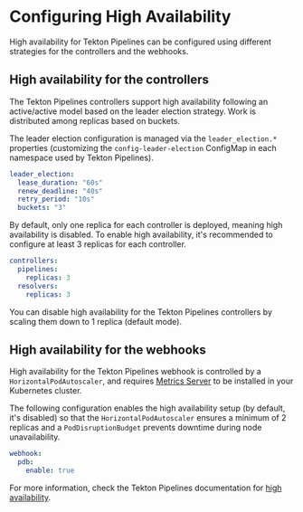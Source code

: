 # Configuring High Availability

High availability for Tekton Pipelines can be configured using different strategies for the controllers and the webhooks.

## High availability for the controllers

The Tekton Pipelines controllers support high availability following an active/active model based on the leader election strategy. Work is distributed among replicas based on buckets.

The leader election configuration is managed via the `leader_election.*` properties (customizing the `config-leader-election` ConfigMap in each namespace used by Tekton Pipelines).

```yaml
leader_election:
  lease_duration: "60s"
  renew_deadline: "40s"
  retry_period: "10s"
  buckets: "3"
```

By default, only one replica for each controller is deployed, meaning high availability is disabled. To enable high availability, it's recommended to configure at least 3 replicas for each controller.

```yaml
controllers:
  pipelines:
    replicas: 3
  resolvers:
    replicas: 3
```

You can disable high availability for the Tekton Pipelines controllers by scaling them down to 1 replica (default mode).

## High availability for the webhooks

High availability for the Tekton Pipelines webhook is controlled by a `HorizontalPodAutoscaler`, and requires [Metrics Server](https://github.com/kadras-io/package-for-metrics-server) to be installed in your Kubernetes cluster.

The following configuration enables the high availability setup (by default, it's disabled) so that the `HorizontalPodAutoscaler` ensures a minimum of 2 replicas and a `PodDisruptionBudget` prevents downtime during node unavailability.

```yaml
webhook:
  pdb:
    enable: true
```

For more information, check the Tekton Pipelines documentation for [high availability](https://tekton.dev/docs/pipelines/install/#configuring-high-availability).
